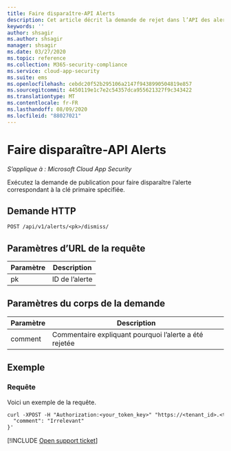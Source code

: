 ```yaml
---
title: Faire disparaître-API Alerts
description: Cet article décrit la demande de rejet dans l’API des alertes de Cloud App Security.
keywords: ''
author: shsagir
ms.author: shsagir
manager: shsagir
ms.date: 03/27/2020
ms.topic: reference
ms.collection: M365-security-compliance
ms.service: cloud-app-security
ms.suite: ems
ms.openlocfilehash: cebdc20f52b295106a2147f9438990504819e857
ms.sourcegitcommit: 4450119e1c7e2c54357dca955621327f9c343422
ms.translationtype: MT
ms.contentlocale: fr-FR
ms.lasthandoff: 08/09/2020
ms.locfileid: "88027021"
---
```

# <a name="dismiss---alerts-api"></a>Faire disparaître-API Alerts

*S’applique à : Microsoft Cloud App Security*

Exécutez la demande de publication pour faire disparaître l’alerte correspondant à la clé primaire spécifiée.

## <a name="http-request"></a>Demande HTTP

```rest
POST /api/v1/alerts/<pk>/dismiss/
```

## <a name="request-url-parameters"></a>Paramètres d’URL de la requête

| Paramètre | Description |
| --- | --- |
| pk | ID de l’alerte |

## <a name="request-body-parameters"></a>Paramètres du corps de la demande

| Paramètre | Description |
| --- | --- |
| comment | Commentaire expliquant pourquoi l’alerte a été rejetée |

## <a name="example"></a>Exemple

### <a name="request"></a>Requête

Voici un exemple de la requête.

```rest
curl -XPOST -H "Authorization:<your_token_key>" "https://<tenant_id>.<tenant_region>.contoso.com/api/v1/alerts/<pk>/dismiss/" -d '{
  "comment": "Irrelevant"
}'
```

[!INCLUDE [Open support ticket](includes/support.md)]

